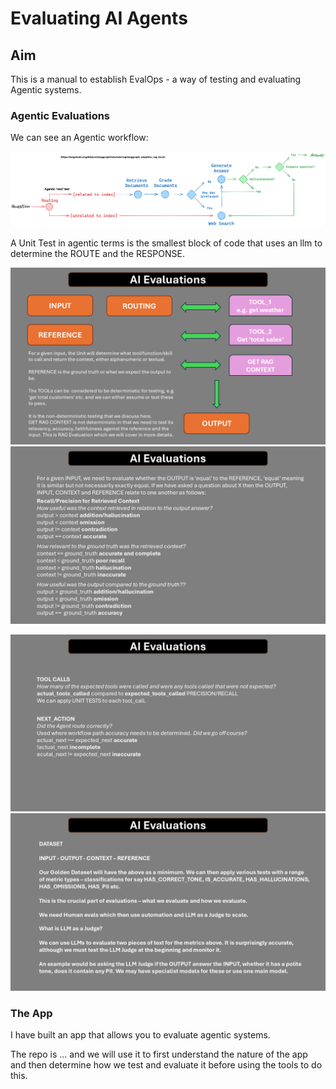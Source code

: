# Evaluating AI Agents

## Aim

This is a manual to establish EvalOps - a way of testing and evaluating Agentic systems.

### Agentic Evaluations

We can see an Agentic workflow:

![Agentic Evaluation](./images/agentic-rag-langchain.png)

A Unit Test in agentic terms is the smallest block of code that uses an llm to determine the ROUTE and the RESPONSE.

![Agentic Evaluation](./images/evaluating-ai-agents-1.png)
![Agentic Evaluation](./images/evaluating-ai-agents-2.png)
<!-- ![Agentic Evaluation](./images/evaluating-ai-agents-3.png) -->
![Agentic Evaluation](./images/evaluating-ai-agents-4.png)
![Agentic Evaluation](./images/evaluating-ai-agents-5.png)

### The App

I have built an app that allows you to evaluate agentic systems. 

The repo is ... and we will use it to first understand the nature of the app and then determine how we test and evaluate it before using the tools to do this.